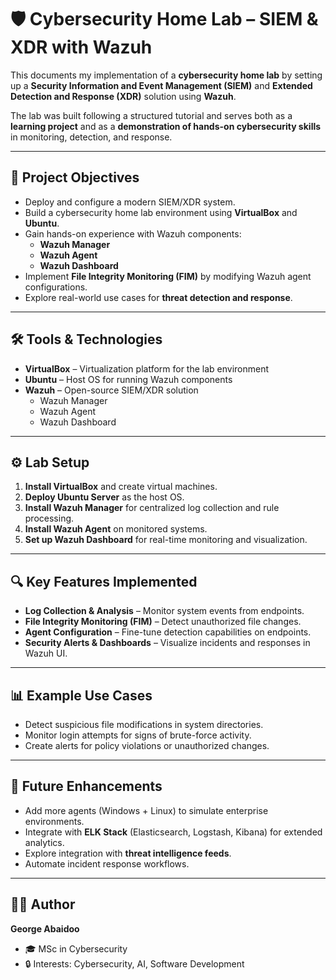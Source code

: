 # 🛡️ Cybersecurity Home Lab – SIEM & XDR with Wazuh  

This documents my implementation of a **cybersecurity home lab** by setting up a **Security Information and Event Management (SIEM)** and **Extended Detection and Response (XDR)** solution using **Wazuh**.  

The lab was built following a structured tutorial and serves both as a **learning project** and as a **demonstration of hands-on cybersecurity skills** in monitoring, detection, and response.  

---

## 🎯 Project Objectives
- Deploy and configure a modern SIEM/XDR system.  
- Build a cybersecurity home lab environment using **VirtualBox** and **Ubuntu**.  
- Gain hands-on experience with Wazuh components:
  - **Wazuh Manager**
  - **Wazuh Agent**
  - **Wazuh Dashboard**
- Implement **File Integrity Monitoring (FIM)** by modifying Wazuh agent configurations.  
- Explore real-world use cases for **threat detection and response**.  

---

## 🛠️ Tools & Technologies
- **VirtualBox** – Virtualization platform for the lab environment  
- **Ubuntu** – Host OS for running Wazuh components  
- **Wazuh** – Open-source SIEM/XDR solution  
  - Wazuh Manager  
  - Wazuh Agent  
  - Wazuh Dashboard  

---

## ⚙️ Lab Setup
1. **Install VirtualBox** and create virtual machines.  
2. **Deploy Ubuntu Server** as the host OS.  
3. **Install Wazuh Manager** for centralized log collection and rule processing.  
4. **Install Wazuh Agent** on monitored systems.  
5. **Set up Wazuh Dashboard** for real-time monitoring and visualization.  

---

## 🔍 Key Features Implemented
- **Log Collection & Analysis** – Monitor system events from endpoints.  
- **File Integrity Monitoring (FIM)** – Detect unauthorized file changes.  
- **Agent Configuration** – Fine-tune detection capabilities on endpoints.  
- **Security Alerts & Dashboards** – Visualize incidents and responses in Wazuh UI.  

---

## 📊 Example Use Cases
- Detect suspicious file modifications in system directories.  
- Monitor login attempts for signs of brute-force activity.  
- Create alerts for policy violations or unauthorized changes.  

---

## 🚀 Future Enhancements
- Add more agents (Windows + Linux) to simulate enterprise environments.  
- Integrate with **ELK Stack** (Elasticsearch, Logstash, Kibana) for extended analytics.  
- Explore integration with **threat intelligence feeds**.  
- Automate incident response workflows.  

---

## 👨‍💻 Author
**George Abaidoo**  
- 🎓 MSc in Cybersecurity  
- 🔒 Interests: Cybersecurity, AI, Software Development  


